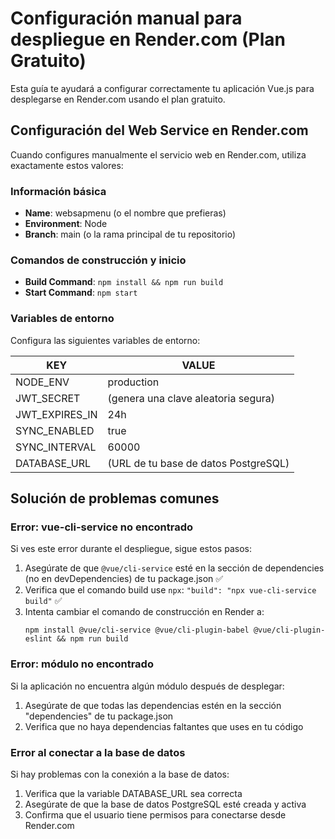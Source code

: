 # Configuración manual para despliegue en Render.com (Plan Gratuito)

Esta guía te ayudará a configurar correctamente tu aplicación Vue.js para desplegarse en Render.com usando el plan gratuito.

## Configuración del Web Service en Render.com

Cuando configures manualmente el servicio web en Render.com, utiliza exactamente estos valores:

### Información básica
- **Name**: websapmenu (o el nombre que prefieras)
- **Environment**: Node
- **Branch**: main (o la rama principal de tu repositorio)

### Comandos de construcción y inicio
- **Build Command**: `npm install && npm run build`
- **Start Command**: `npm start`

### Variables de entorno
Configura las siguientes variables de entorno:

| KEY | VALUE |
|-----|-------|
| NODE_ENV | production |
| JWT_SECRET | (genera una clave aleatoria segura) |
| JWT_EXPIRES_IN | 24h |
| SYNC_ENABLED | true |
| SYNC_INTERVAL | 60000 |
| DATABASE_URL | (URL de tu base de datos PostgreSQL) |

## Solución de problemas comunes

### Error: vue-cli-service no encontrado

Si ves este error durante el despliegue, sigue estos pasos:

1. Asegúrate de que `@vue/cli-service` esté en la sección de dependencies (no en devDependencies) de tu package.json ✅
2. Verifica que el comando build use `npx`: `"build": "npx vue-cli-service build"` ✅
3. Intenta cambiar el comando de construcción en Render a:
   ```
   npm install @vue/cli-service @vue/cli-plugin-babel @vue/cli-plugin-eslint && npm run build
   ```

### Error: módulo no encontrado

Si la aplicación no encuentra algún módulo después de desplegar:

1. Asegúrate de que todas las dependencias estén en la sección "dependencies" de tu package.json
2. Verifica que no haya dependencias faltantes que uses en tu código

### Error al conectar a la base de datos

Si hay problemas con la conexión a la base de datos:

1. Verifica que la variable DATABASE_URL sea correcta
2. Asegúrate de que la base de datos PostgreSQL esté creada y activa
3. Confirma que el usuario tiene permisos para conectarse desde Render.com
